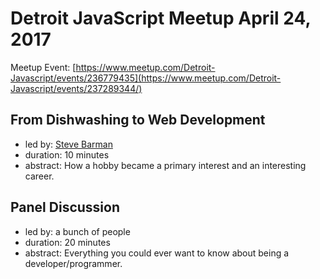 # Detroit JavaScript Meetup April 24, 2017

Meetup Event: [https://www.meetup.com/Detroit-Javascript/events/236779435](https://www.meetup.com/Detroit-Javascript/events/237289344/)

## From Dishwashing to Web Development
* led by: [Steve Barman](http://stevebarman.com)
* duration: 10 minutes
* abstract: How a hobby became a primary interest and an interesting career.


## Panel Discussion
* led by: a bunch of people
* duration: 20 minutes
* abstract: Everything you could ever want to know about being a developer/programmer. 
